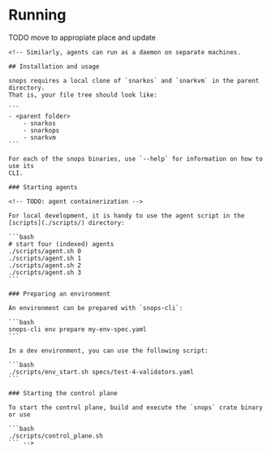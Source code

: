 # Running

TODO move to appropiate place and update

	<!-- Similarly, agents can run as a daemon on separate machines.

	## Installation and usage

	snops requires a local clone of `snarkos` and `snarkvm` in the parent directory.
	That is, your file tree should look like:

	```
	- <parent folder>
		- snarkos
		- snarkops
		- snarkvm
	```

	For each of the snops binaries, use `--help` for information on how to use its
	CLI.

	### Starting agents

	<!-- TODO: agent containerization -->

	For local development, it is handy to use the agent script in the
	[scripts](./scripts/) directory:

	```bash
	# start four (indexed) agents
	./scripts/agent.sh 0
	./scripts/agent.sh 1
	./scripts/agent.sh 2
	./scripts/agent.sh 3
	```

	### Preparing an environment

	An environment can be prepared with `snops-cli`:

	```bash
	snops-cli env prepare my-env-spec.yaml
	```

	In a dev environment, you can use the following script:

	```bash
	./scripts/env_start.sh specs/test-4-validators.yaml
	```

	### Starting the control plane

	To start the control plane, build and execute the `snops` crate binary or use

	```bash
	./scripts/control_plane.sh
	``` -->
